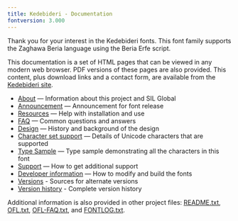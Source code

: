 ```yaml
---
title: Kedebideri - Documentation
fontversion: 3.000
---
```


Thank you for your interest in the Kedebideri fonts. This font family supports the Zaghawa Beria language using the Beria Erfe script. 

This documentation is a set of HTML pages that can be viewed in any modern web browser. PDF versions of these pages are also provided. This content, plus download links and a contact form, are available from the [Kedebideri site](https://software.sil.org/kedebideri/).

- [About](about.md) — Information about this project and SIL Global
- [Announcement](announcement.md) — Announcement for font release
- [Resources](resources.md) — Help with installation and use
- [FAQ](faq.md) — Common questions and answers
- [Design](design.md) — History and background of the design
- [Character set support](charset.md) — Details of Unicode characters that are supported
- [Type Sample](sample.md) — Type sample demonstrating all the characters in this font
- [Support](support.md) — How to get additional support
- [Developer information](developer.md) — How to modify and build the fonts
- [Versions](versions.md) - Sources for alternate versions
- [Version history](history.md) - Complete version history

Additional information is also provided in other project files: [README.txt](../README.txt), [OFL.txt](../OFL.txt), [OFL-FAQ.txt](../OFL-FAQ.txt), and [FONTLOG.txt](../FONTLOG.txt).

